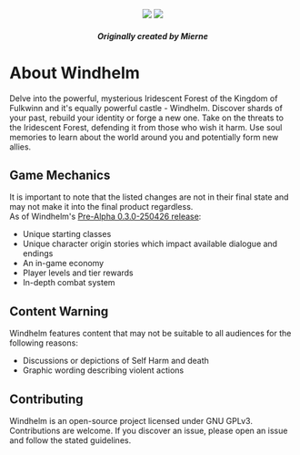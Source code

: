 <div align="center">
  
  ![](https://badgen.net/badge/icon/windows?icon=windows&label) ![](https://badgen.net/github/release/mierne/windhelm/)
  ##### Originally created by Mierne
</div>

# About Windhelm
Delve into the powerful, mysterious Iridescent Forest of the Kingdom of Fulkwinn and it's equally powerful castle - Windhelm.
Discover shards of your past, rebuild your identity or forge a new one. Take on the threats to the Iridescent Forest, defending it from those who wish it harm.
Use soul memories to learn about the world around you and potentially form new allies.

## Game Mechanics
It is important to note that the listed changes are not in their final state and may not make it into the final product regardless.<br/>
As of Windhelm's [Pre-Alpha 0.3.0-250426 release](https://github.com/mierne/windhelm/releases/tag/0.3.0-250426):
- Unique starting classes
- Unique character origin stories which impact available dialogue and endings
- An in-game economy
- Player levels and tier rewards
- In-depth combat system

## Content Warning
Windhelm features content that may not be suitable to all audiences for the following reasons:
- Discussions or depictions of Self Harm and death
- Graphic wording describing violent actions

## Contributing
Windhelm is an open-source project licensed under GNU GPLv3. Contributions are welcome. If you discover an issue, please open an issue and follow the stated guidelines.
